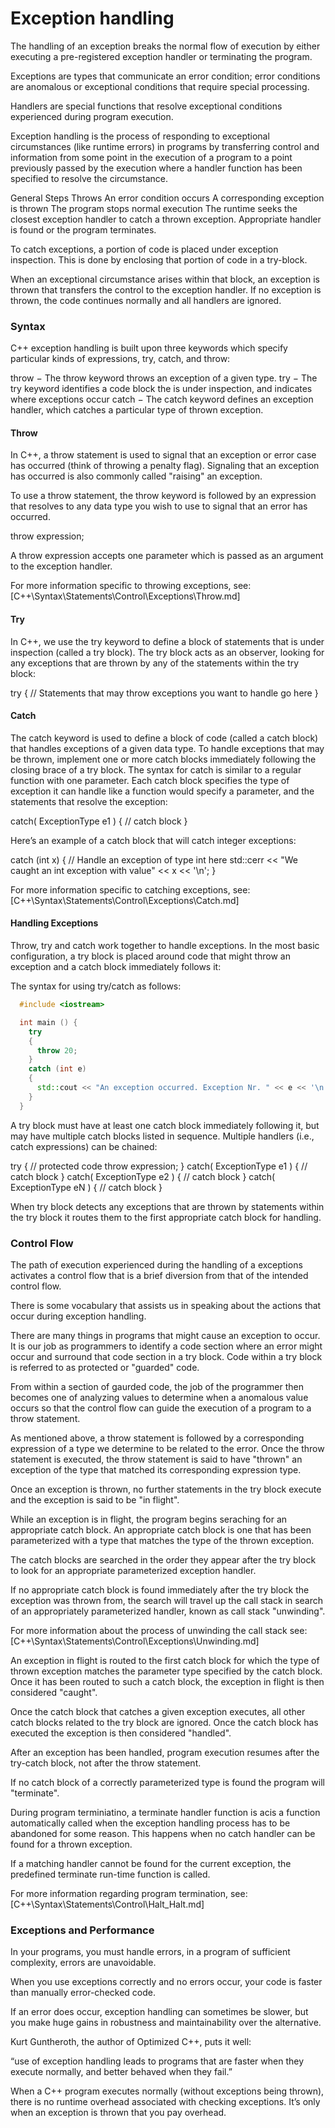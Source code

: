 # Exception handling

The handling of an exception breaks the normal flow of execution by either executing a pre-registered exception handler or terminating the program.

Exceptions are types that communicate an error condition; error conditions are anomalous or exceptional conditions that require special processing.

Handlers are special functions that resolve exceptional conditions experienced during program execution.

Exception handling is the process of responding to exceptional circumstances (like runtime errors) in programs by transferring control and information from some point in the execution of a program to a point previously passed by the execution where a handler function has been specified to resolve the circumstance.

General Steps Throws
  An error condition occurs
  A corresponding exception is thrown
  The program stops normal execution
  The runtime seeks the closest exception handler to catch a thrown exception.
  Appropriate handler is found or the program terminates.


To catch exceptions, a portion of code is placed under exception inspection. This is done by enclosing that portion of code in a try-block.

When an exceptional circumstance arises within that block, an exception is thrown that transfers the control to the exception handler. If no exception is thrown, the code continues normally and all handlers are ignored.



### Syntax
C++ exception handling is built upon three keywords which specify particular kinds of expressions, try, catch, and throw:

  throw − The throw keyword throws an exception of a given type.
  try − The try keyword identifies a code block the is under inspection, and indicates where exceptions occur
  catch − The catch keyword defines an exception handler, which catches a particular type of thrown exception.



#### Throw
In C++, a throw statement is used to signal that an exception or error case has occurred (think of throwing a penalty flag). Signaling that an exception has occurred is also commonly called "raising" an exception.

To use a throw statement, the throw keyword is followed by an expression that resolves to any data type you wish to use to signal that an error has occurred.

  throw expression;

A throw expression accepts one parameter which is passed as an argument to the exception handler.

For more information specific to throwing exceptions, see:
[C++\Syntax\Statements\Control\Exceptions\Throw.md]



#### Try
In C++, we use the try keyword to define a block of statements that is under inspection (called a try block). The try block acts as an observer, looking for any exceptions that are thrown by any of the statements within the try block:

  try
  {
    // Statements that may throw exceptions you want to handle go here
  }



#### Catch
The catch keyword is used to define a block of code (called a catch block) that handles exceptions of a given data type. To handle exceptions that may be thrown, implement one or more catch blocks immediately following the closing brace of a try block. The syntax for catch is similar to a regular function with one parameter. Each catch block specifies the type of exception it can handle like a function would specify a parameter, and the statements that resolve the exception:

  catch( ExceptionType e1 )
  {
     // catch block
  }

Here’s an example of a catch block that will catch integer exceptions:

  catch (int x)
  {
    // Handle an exception of type int here
    std::cerr << "We caught an int exception with value" << x << '\n';
  }

For more information specific to catching exceptions, see:
[C++\Syntax\Statements\Control\Exceptions\Catch.md]



#### Handling Exceptions
Throw, try and catch work together to handle exceptions. In the most basic configuration, a try block is placed around code that might throw an exception and a catch block immediately follows it:

The syntax for using try/catch as follows:

```cpp
  #include <iostream>

  int main () {
    try
    {
      throw 20;
    }
    catch (int e)
    {
      std::cout << "An exception occurred. Exception Nr. " << e << '\n';
    }
  }
```

A try block must have at least one catch block immediately following it, but may have multiple catch blocks listed in sequence. Multiple handlers (i.e., catch expressions) can be chained:

  try {
     // protected code
     throw expression;
  }
  catch( ExceptionType e1 )
  {
     // catch block
  }
  catch( ExceptionType e2 )
  {
     // catch block
  }
  catch( ExceptionType eN )
  {
     // catch block
  }

When try block detects any exceptions that are thrown by statements within the try block it routes them to the first appropriate catch block for handling.



### Control Flow
The path of execution experienced during the handling of a exceptions activates a control flow that is a brief diversion from that of the intended control flow.

There is some vocabulary that assists us in speaking about the actions that occur during exception handling.

There are many things in programs that might cause an exception to occur. It is our job as programmers to identify a code section where an error might occur and surround that code section in a try block. Code within a try block is referred to as protected or "guarded" code.

From within a section of gaurded code, the job of the programmer then becomes one of analyzing values to determine when a anomalous value occurs so that the control flow can guide the execution of a program to a throw statement.

As mentioned above, a throw statement is followed by a corresponding expression of a type we determine to be related to the error. Once the throw statement is executed, the throw statement is said to have "thrown" an exception of the type that matched its corresponding expression type.

Once an exception is thrown, no further statements in the try block execute and the exception is said to be "in flight".

While an exception is in flight, the program begins seraching for an appropriate catch block. An appropriate catch block is one that has been  parameterized with a type that matches the type of the thrown exception.

The catch blocks are searched in the order they appear after the try block to look for an appropriate parameterized exception handler.

If no appropriate catch block is found immediately after the try block the exception was thrown from, the search will travel up the call stack in search of an appropriately parameterized handler, known as call stack "unwinding".

For more information about the process of unwinding the call stack see:
[C++\Syntax\Statements\Control\Exceptions\Unwinding.md]

An exception in flight is routed to the first catch block for which the type of thrown exception matches the parameter type specified by the catch block. Once it has been routed to such a catch block, the exception in flight is then considered "caught".

Once the catch block that catches a given exception executes, all other catch blocks related to the try block are ignored. Once the catch block has executed the exception is then considered "handled".

After an exception has been handled, program execution resumes after the try-catch block, not after the throw statement.

If no catch block of a correctly parameterized type is found the program will "terminate".

During program terminiatino, a terminate handler function is acis a function automatically called when the exception handling process has to be abandoned for some reason. This happens when no catch handler can be found for a thrown exception.

If a matching handler cannot be found for the current exception, the predefined terminate run-time function is called.

For more information regarding program termination, see:
[C++\Syntax\Statements\Control\Halt\_Halt.md]



### Exceptions and Performance

In your programs, you must handle errors, in a program of sufficient complexity, errors are unavoidable.

When you use exceptions correctly and no errors occur, your code is faster than manually error-checked code.

If an error does occur, exception handling can sometimes be slower, but you make huge gains in robustness and maintainability over the alternative.

Kurt Guntheroth, the author of Optimized C++, puts it well:

  “use of exception handling leads to programs that are faster when they execute normally, and better behaved when they fail.”

When a C++ program executes normally (without exceptions being thrown), there is no runtime overhead associated with checking exceptions. It’s only when an exception is thrown that you pay overhead.
